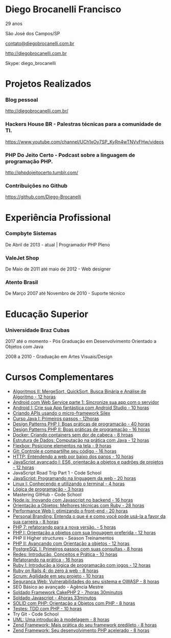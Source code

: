 # Diego Brocanelli Francisco

29 anos

São José dos Campos/SP

contato@diegobrocanelli.com.br

http://diegobrocanelli.com.br

Skype: diego_brocanelli

# Projetos Realizados

### Blog pessoal
http://diegobrocanelli.com.br/

### Hackers House BR - Palestras técnicas para a comunidade de TI. 
https://www.youtube.com/channel/UCh1xOy7SP_KyRn4wTNVvFHw/videos

### PHP Do Jeito Certo - Podcast sobre a linguagem de programação PHP.
http://phpdojeitocerto.tumblr.com/

### Contribuições no Github
https://github.com/Diego-Brocanelli


# Experiência Profissional

### Compbyte Sistemas

De Abril de 2013 - atual | Programador PHP Pleno 

### ValeJet Shop

De Maio de 2011 até maio de 2012 - Web designer

### Atento Brasil

De Março 2007 até Novembro de 2010 - Suporte técnico 

# Educação Superior

### Universidade Braz Cubas

2017 até o momento - Pós Graduação em Desenvolvimento Orientado a Objetos com Java 

2008 a 2010 - Graduação em Artes Visuais/Design 

# Cursos Complementares

- [Algoritmos II: MergeSort, QuickSort, Busca Binária e Análise de Algoritmo - 12 horas](https://cursos.alura.com.br/user/diegodBrocanelli/course/projetos-de-algoritmos-2/formalCertificate)
- [Android com Web Service parte 1: Sincronize sua app com o servidor](https://cursos.alura.com.br/certificate/diegodBrocanelli/android-sincronizacao-com-servidor)
- [Android I: Crie sua App fantástica com Android Studio - 10 horas](https://cursos.alura.com.br/user/diegodBrocanelli/course/android-studio/formalCertificate)
- [Criando APIs usando o micro-framework Silex](http://code-squad.com/c/1101)
- [Curso Java I: Primeiros passos - 12horas](https://cursos.alura.com.br/user/diegodBrocanelli/course/primeiros-passos-com-java/certificate)
- [Design Patterns PHP I: Boas práticas de programação - 40 horas](https://cursos.alura.com.br/user/diegodBrocanelli/course/design-pattern-php/formalCertificate)
- [Design Patterns PHP II: Boas práticas de programação - 16 horas](https://cursos.alura.com.br/user/diegodBrocanelli/course/design-patterns-php-2/formalCertificate)
- [Docker: Criando containers sem dor de cabeça - 8 hroas](https://cursos.alura.com.br/certificate/diegodBrocanelli/docker)
- [Estrutura de Dados: Computação na prática com Java - 12 horas](https://cursos.alura.com.br/user/diegodBrocanelli/course/estrutura-de-dados/formalCertificate)
- [Flexbox: Posicione elementos na tela - 9 horas](https://cursos.alura.com.br/user/diegodBrocanelli/course/posicione-elementos-com-flexbox/certificate)
- [Git: Controle e compartilhe seu código - 16 horas](https://cursos.alura.com.br/user/diegodBrocanelli/course/git/formalCertificate)
- [HTTP: Entendendo a web por baixo dos panos - 10 horas](https://cursos.alura.com.br/user/diegodBrocanelli/course/fundamentos-http/formalCertificate)
- [JavaScript avançado I: ES6, orientação a objetos e padrões de projetos - 12 horas](https://cursos.alura.com.br/user/diegodBrocanelli/course/javascript-es6-orientacao-a-objetos-parte-1/formalCertificate)
- JavaScript Road Trip Part 1 - Code School
- [JavaScript: Programando na linguagem da web - 20 horas](https://cursos.alura.com.br/user/diegodBrocanelli/course/a-linguagem-javascript/formalCertificate)
- [Linux I: Conhecendo e utilizando o terminal - 4 horas](https://cursos.alura.com.br/user/diegodBrocanelli/course/linux-ubuntu/formalCertificate)
- [Lógica de programação - 3 horas](http://code-squad.com/c/85)
- Mastering GitHub - Code School
- [Node.js: Inovando com Javascript no backend - 16 horas](https://cursos.alura.com.br/user/diegodBrocanelli/course/node-js/formalCertificate)
- [Orientação a Objetos: Melhores técnicas com Ruby - 28 horas](https://cursos.alura.com.br/user/diegodBrocanelli/course/orientacao-objetos-ruby/certificate)
- [Performance Web I: otimizando o front-end - 20 horas](https://cursos.alura.com.br/user/diegodBrocanelli/course/otimizacao-performance-web/formalCertificate)
- [Personal Branding: Entenda o que é e como você pode usá-la a favor da sua carreira - 8 horas](https://cursos.alura.com.br/user/diegodBrocanelli/course/personal-branding/certificate)
- [PHP 7: refatorando para a nova versão. - 5 horas](https://cursos.alura.com.br/user/diegodBrocanelli/course/php7-refatorando-para-a-nova-versao/formalCertificate)
- [PHP I: Orientação a objetos com sua linguagem preferida - 12 horas](https://cursos.alura.com.br/user/diegodBrocanelli/course/php-oo-1/formalCertificate)
- PHP II Higher structures - Season Treinamentos
- [PHP II: Avançando com Orientação a objetos - 12 horas](https://cursos.alura.com.br/user/diegodBrocanelli/course/php-oo-2/formalCertificate)
- [PostgreSQL I: Primeiros passos com suas consultas - 8 horas](https://cursos.alura.com.br/user/diegodBrocanelli/course/introducao-a-banco-de-dados-e-sql-com-postgre/formalCertificate)
- [Redes: Introdução, Conceitos e Prática - 10 horas](https://cursos.alura.com.br/user/diegodBrocanelli/course/redes-introducao/formalCertificate)
- [Refatorando na prática - 16 horas](https://cursos.alura.com.br/user/diegodBrocanelli/course/refatorando-na-pratica-com-java/formalCertificate)
- [Ruby I: Introdução a lógica de programação com jogos - 12 horas](https://cursos.alura.com.br/user/diegodBrocanelli/course/introducao-a-programacao-com-ruby-e-jogos-1/formalCertificate)
- [Ruby on Rails 4: do zero à web - 8 horas](https://cursos.alura.com.br/user/diegodBrocanelli/course/ruby-on-rails-4-do-zero/certificate)
- [Scrum: Agilidade em seu projeto - 10 horas](https://cursos.alura.com.br/user/diegodBrocanelli/course/agile-scrum/formalCertificate)
- [Segurança Web: Vulnerabilidades do seu sistema e OWASP - 8 horas](https://cursos.alura.com.br/user/diegodBrocanelli/course/seguranca-web-vulnerabilidades-do-seu-sistema/formalCertificate)
- SEO Básico ao avançado - Agência Mestre
- [Soldado Framework CakePHP 2 - 7horas 30minutos](http://code-squad.com/c/1106)
- [Soldado Javascript - 4horas 33minutos](http://code-squad.com/c/1092)
- [SOLID com PHP: Orientação a Objetos com PHP - 8 horas](https://cursos.alura.com.br/user/diegodBrocanelli/course/orientacao-a-objetos-avancada-e-principios-solid-php/formalCertificate)
- [Testes: TDD com PHP - 10 horas](https://cursos.alura.com.br/user/diegodBrocanelli/course/testes-com-php-unit/formalCertificate)
- Try Git - Code School
- [UML: Uma introdução à modelagem - 8 horas](https://cursos.alura.com.br/user/diegodBrocanelli/course/introducao-a-uml/formalCertificate)
- [Zend Framework: Mais prática do seu framework predileto - 8 horas](https://cursos.alura.com.br/user/diegodBrocanelli/course/php-com-zend-framework-parte-1/formalCertificate)
- [Zend Framework: Seu desenvolvimento PHP acelerado - 8 horas](https://cursos.alura.com.br/user/diegodBrocanelli/course/php-com-zend-framework-parte-2/formalCertificate)
